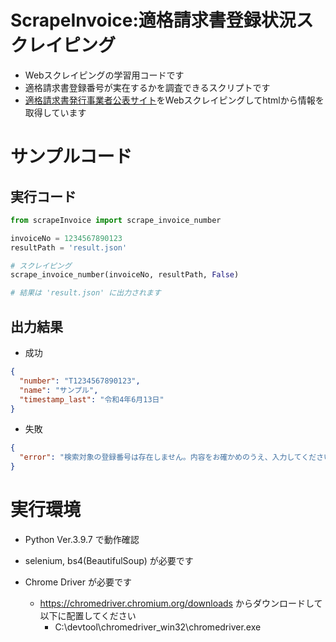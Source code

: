 # ScrapeInvoice:適格請求書登録状況スクレイピング

- Webスクレイピングの学習用コードです
- 適格請求書登録番号が実在するかを調査できるスクリプトです
- [適格請求書発行事業者公表サイト](https://www.invoice-kohyo.nta.go.jp/)をWebスクレイピングしてhtmlから情報を取得しています

# サンプルコード

## 実行コード

```python
from scrapeInvoice import scrape_invoice_number

invoiceNo = 1234567890123
resultPath = 'result.json'

# スクレイピング
scrape_invoice_number(invoiceNo, resultPath, False)

# 結果は 'result.json' に出力されます
```

## 出力結果

- 成功
```json
{
  "number": "T1234567890123",
  "name": "サンプル",
  "timestamp_last": "令和4年6月13日"
}
```

- 失敗
```json
{
  "error": "検索対象の登録番号は存在しません。内容をお確かめのうえ、入力してください。"
}
```


# 実行環境

- Python Ver.3.9.7 で動作確認
- selenium, bs4(BeautifulSoup) が必要です

- Chrome Driver が必要です
  - https://chromedriver.chromium.org/downloads からダウンロードして以下に配置してください
    - C:\\devtool\\chromedriver_win32\\chromedriver.exe
     
